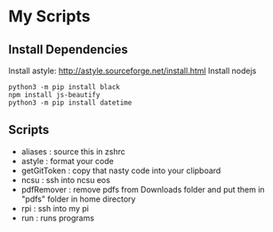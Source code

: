 # My Scripts

## Install Dependencies
Install astyle: http://astyle.sourceforge.net/install.html
Install nodejs
```console
python3 -m pip install black
npm install js-beautify
python3 -m pip install datetime
```

## Scripts
* aliases : source this in zshrc
* astyle : format your code
* getGitToken : copy that nasty code into your clipboard
* ncsu : ssh into ncsu eos
* pdfRemover : remove pdfs from Downloads folder and put them in "pdfs" folder in home directory
* rpi : ssh into my pi
* run : runs programs
